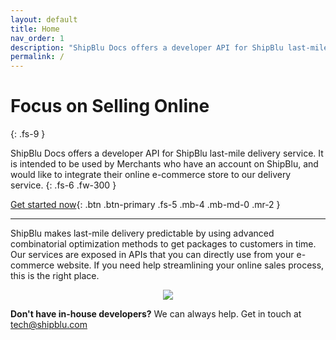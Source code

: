 ```yaml
---
layout: default
title: Home
nav_order: 1
description: "ShipBlu Docs offers a developer API for ShipBlu last-mile delivery service"
permalink: /
---
```


# Focus on Selling Online
{: .fs-9 }

ShipBlu Docs offers a developer API for ShipBlu last-mile delivery service.
It is intended to be used by Merchants who have an account on ShipBlu, 
and would like to integrate their online e-commerce store to our delivery service.
{: .fs-6 .fw-300 }

[Get started now](quick-start){: .btn .btn-primary .fs-5 .mb-4 .mb-md-0 .mr-2 }

---

ShipBlu makes last-mile delivery predictable by using advanced combinatorial optimization methods to get packages to customers in time.
Our services are exposed in APIs that you can directly use from your e-commerce website.
If you need help streamlining your online sales process, this is the right place.

<div style="text-align:center"><img src="/assets/img/shipblu-tech.png" /></div>


**Don't have in-house developers?** We can always help. Get in touch at [tech@shipblu.com](tech@shipblu.com)
